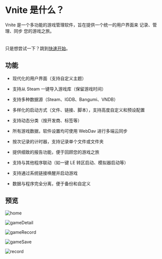# Vnite 是什么？

Vnite 是一个多功能的游戏管理软件，旨在提供一个统一的用户界面来 记录、管理、同步 您的游戏之旅。

<div class="tip custom-block" style="padding-top: 8px">

只是想尝试一下？跳到[快速开始](./getting-started)。

</div>

## 功能

- 现代化的用户界面（支持自定义主题）

- 支持从 Steam 一键导入游戏库（保留游戏时间）

- 支持多种数据源（Steam、IGDB、Bangumi、VNDB）

- 多样化的启动方式（文件、链接、脚本），支持高度自定义和预设配置

- 支持动态分类（按开发商、标签等）

- 所有游戏数据，软件设置均可使用 WebDav 进行多端云同步

- 按次记录的计时器，支持记录单个文件或文件夹

- 提供细致的报告功能，便于回顾您的游戏之旅

- 支持与其他程序联动（如一键 LE 转区启动、模拟器启动等）

- 支持通过系统链接唤醒并启动游戏

- 数据与程序完全分离，便于备份和自定义

## 预览

![home](https://img.timero.xyz/i/2024/12/09/6756a383367c8.png)

![gameDetail](https://img.timero.xyz/i/2025/01/17/6789e2ee429b9.png)

![gameRecord](https://img.timero.xyz/i/2024/12/09/6756a3c29eb47.png)

![gameSave](https://img.timero.xyz/i/2024/12/09/6756a3b85e3ab.png)

![record](https://img.timero.xyz/i/2024/12/09/6756a3aadaf97.png)
